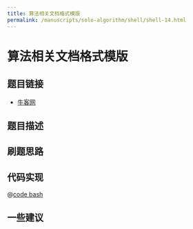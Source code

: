 ```yaml
---
title: 算法相关文档格式模版
permalink: /manuscripts/solo-algorithm/shell/shell-14.html
---
```

# 算法相关文档格式模版

## 题目链接

- [牛客网]()

## 题目描述

## 刷题思路

## 代码实现

@[code bash](@code/algorithm/shell/shell-1.sh)

## 一些建议

